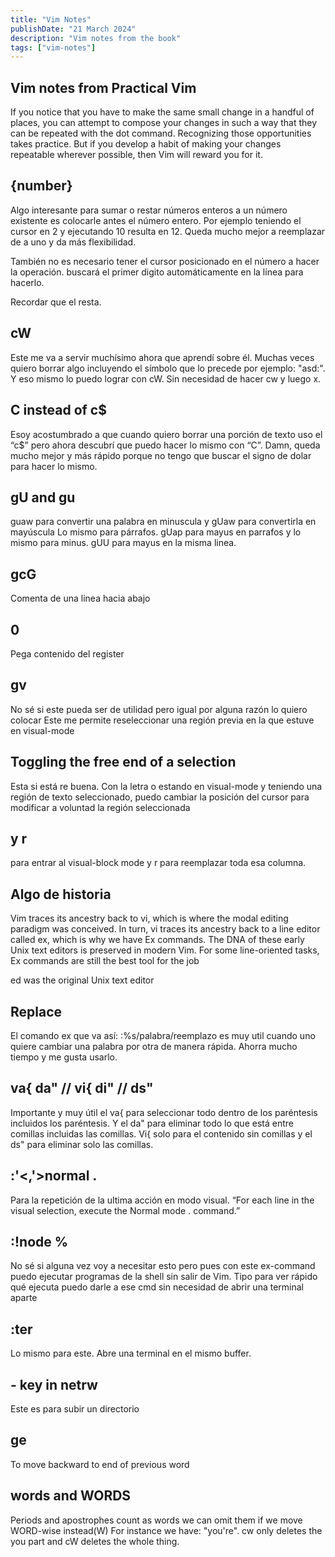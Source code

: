 ```yaml
---
title: "Vim Notes"
publishDate: "21 March 2024"
description: "Vim notes from the book"
tags: ["vim-notes"]
---
```


## Vim notes from Practical Vim

If you notice that you have to make the same small change in a handful of
places, you can attempt to compose your changes in such a way that they
can be repeated with the dot command. Recognizing those opportunities takes
practice. But if you develop a habit of making your changes repeatable
wherever possible, then Vim will reward you for it.

## {number}<C-a>
Algo interesante para sumar o restar números enteros a un número existente
es colocarle antes el número entero. Por ejemplo teniendo el cursor en 2 y ejecutando
10<C-a> resulta en 12. Queda mucho mejor a reemplazar de a uno y da más flexibilidad.

También no es necesario tener el cursor posicionado en el número a hacer la operación.
<C-a> buscará el primer digito automáticamente en la línea para hacerlo.

Recordar que el <C-x> resta.

## cW

Este me va a servir muchísimo ahora que aprendí sobre él. Muchas veces quiero borrar algo
incluyendo el símbolo que lo precede por ejemplo: "asd:". Y eso mismo lo puedo lograr con cW.
Sin necesidad de hacer cw y luego x.

## C instead of c$
Esoy acostumbrado a que cuando quiero borrar una porción de texto uso el “c$”
pero ahora descubrí que puedo hacer lo mismo con “C”. Damn, queda mucho mejor
y más rápido porque no tengo que buscar el signo de dolar para hacer lo mismo.

## gU and gu
guaw para convertir una palabra en minuscula y gUaw para convertirla en mayúscula
Lo mismo para párrafos. gUap para mayus en parrafos y lo mismo para minus.
gUU para mayus en la misma linea.

## gcG
Comenta de una linea hacia abajo

## <C-r>0
Pega contenido del register

## gv
No sé si este pueda ser de utilidad pero igual por alguna razón lo quiero colocar
Este me permite reseleccionar una región previa en la que estuve en visual-mode

## Toggling the free end of a selection
Esta si está re buena. Con la letra o estando en visual-mode y teniendo una
región de texto seleccionado, puedo cambiar la posición del cursor para modificar
a voluntad la región seleccionada

## <C-v> y r
<C-v> para entrar al visual-block mode y r para reemplazar toda esa columna.

## Algo de historia
Vim traces its ancestry back to vi, which is where the modal editing paradigm
was conceived. In turn, vi traces its ancestry back to a line editor called ex,
which is why we have Ex commands. The DNA of these early Unix text editors
is preserved in modern Vim. For some line-oriented tasks, Ex commands are
still the best tool for the job

ed was the original Unix text editor

## Replace
El comando ex que va así: :%s/palabra/reemplazo es muy util cuando uno quiere
cambiar una palabra por otra de manera rápida. Ahorra mucho tiempo y me gusta usarlo.

## va{ da" // vi{ di" // ds"
Importante y muy útil el va{ para seleccionar todo dentro de los paréntesis incluidos
los paréntesis. Y el da" para eliminar todo lo que está entre comillas incluidas las comillas.
Vi{ solo para el contenido sin comillas y el ds" para eliminar solo las comillas.

## :'<,'>normal .
Para la repetición de la ultima acción en modo visual.
“For each line in the visual selection, execute the Normal mode . command.”

## :!node %
No sé si alguna vez voy a necesitar esto pero pues con este ex-command puedo
ejecutar programas de la shell sin salir de Vim. Tipo para ver rápido
qué ejecuta puedo darle a ese cmd sin necesidad de abrir una terminal aparte

## :ter
Lo mismo para este. Abre una terminal en el mismo buffer.

## - key in netrw
Este es para subir un directorio

## ge
To move backward to end of previous word

## words and WORDS
Periods and apostrophes count as words we can omit them if we move
WORD-wise instead(W)
For instance we have: "you're". cw only deletes the you part and
cW deletes the whole thing.


